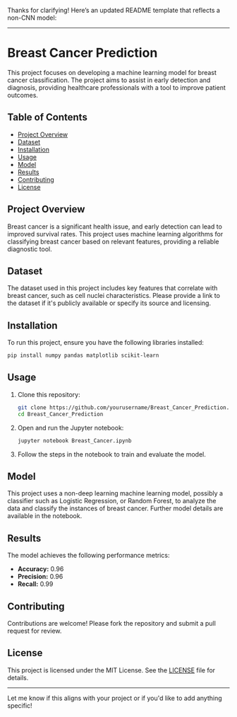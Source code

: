 Thanks for clarifying! Here’s an updated README template that reflects a non-CNN model:

---

# Breast Cancer Prediction

This project focuses on developing a machine learning model for breast cancer classification. The project aims to assist in early detection and diagnosis, providing healthcare professionals with a tool to improve patient outcomes.

## Table of Contents
- [Project Overview](#project-overview)
- [Dataset](#dataset)
- [Installation](#installation)
- [Usage](#usage)
- [Model](#model)
- [Results](#results)
- [Contributing](#contributing)
- [License](#license)

## Project Overview
Breast cancer is a significant health issue, and early detection can lead to improved survival rates. This project uses machine learning algorithms for classifying breast cancer based on relevant features, providing a reliable diagnostic tool.

## Dataset
The dataset used in this project includes key features that correlate with breast cancer, such as cell nuclei characteristics. Please provide a link to the dataset if it's publicly available or specify its source and licensing.

## Installation
To run this project, ensure you have the following libraries installed:

```bash
pip install numpy pandas matplotlib scikit-learn
```

## Usage
1. Clone this repository:

   ```bash
   git clone https://github.com/yourusername/Breast_Cancer_Prediction.git
   cd Breast_Cancer_Prediction
   ```

2. Open and run the Jupyter notebook:

   ```bash
   jupyter notebook Breast_Cancer.ipynb
   ```

3. Follow the steps in the notebook to train and evaluate the model.

## Model
This project uses a non-deep learning machine learning model, possibly a classifier such as Logistic Regression,  or Random Forest, to analyze the data and classify the instances of breast cancer. Further model details are available in the notebook.

## Results
The model achieves the following performance metrics:

- **Accuracy:** 0.96
- **Precision:** 0.96
- **Recall:**   0.99

## Contributing
Contributions are welcome! Please fork the repository and submit a pull request for review.

## License
This project is licensed under the MIT License. See the [LICENSE](LICENSE) file for details.

---

Let me know if this aligns with your project or if you'd like to add anything specific!
